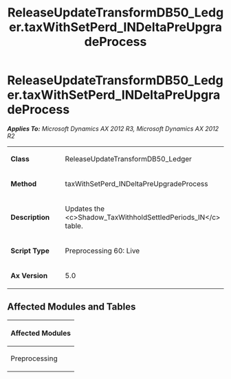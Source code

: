 ﻿---
title: ReleaseUpdateTransformDB50_Ledger.taxWithSetPerd_INDeltaPreUpgradeProcess
TOCTitle: ReleaseUpdateTransformDB50_Ledger.taxWithSetPerd_INDeltaPreUpgradeProcess
ms:assetid: d2a2183e-cb39-c0eb-7e85-af46f2b894ec
ms:mtpsurl: https://msdn.microsoft.com/en-us/library/JJ686963(v=AX.60)
ms:contentKeyID: 49711413
ms.date: 05/18/2015
mtps_version: v=AX.60
---

# ReleaseUpdateTransformDB50\_Ledger.taxWithSetPerd\_INDeltaPreUpgradeProcess 


_**Applies To:** Microsoft Dynamics AX 2012 R3, Microsoft Dynamics AX 2012 R2_

<table>
<colgroup>
<col style="width: 50%" />
<col style="width: 50%" />
</colgroup>
<tbody>
<tr class="odd">
<td><p><strong>Class</strong></p></td>
<td><p>ReleaseUpdateTransformDB50_Ledger</p></td>
</tr>
<tr class="even">
<td><p><strong>Method</strong></p></td>
<td><p>taxWithSetPerd_INDeltaPreUpgradeProcess</p></td>
</tr>
<tr class="odd">
<td><p><strong>Description</strong></p></td>
<td><p>Updates the &lt;c&gt;Shadow_TaxWithholdSettledPeriods_IN&lt;/c&gt; table.</p></td>
</tr>
<tr class="even">
<td><p><strong>Script Type</strong></p></td>
<td><p>Preprocessing 60: Live</p></td>
</tr>
<tr class="odd">
<td><p><strong>Ax Version</strong></p></td>
<td><p>5.0</p></td>
</tr>
</tbody>
</table>


## Affected Modules and Tables

<table>
<colgroup>
<col style="width: 100%" />
</colgroup>
<thead>
<tr class="header">
<th><p>Affected Modules</p></th>
</tr>
</thead>
<tbody>
<tr class="odd">
<td><p>Preprocessing</p></td>
</tr>
</tbody>
</table>

  


